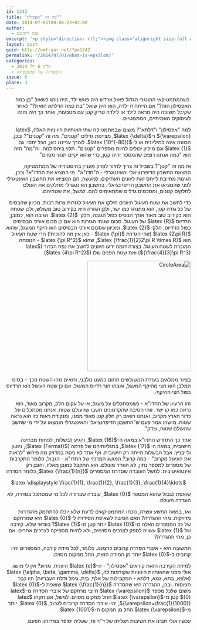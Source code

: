 ```yaml
---
id: 1242
title: 'מה זה "אפסילון"'
date: 2014-07-01T00:08:23+03:00
author:
  - אנה ליזהטוב
excerpt: '<p style="direction: rtl;"><img class="alignright size-full wp-image-1347" src="{{site.baseurl}}/assets/img/2014/06/eps.png" alt="eps" width="150" height="100" />כשהמתמטיקאי ההונגרי הגדול פאול ארדש היה פוגש ילד, היה נוהג לשאול "בן כמה האפסילון הזה?" אם הייתה זו ילדה, הוא היה שואל "בת כמה הדלתא הזאת?" לאחר שקיבל תשובה היה מראה לילד או לילדה טריק קטן עם מטבעות, ואחר כך היה פונה לעיסוקים האמיתיים, המתמטיים. למה "אפסילון" ו"דלתא"?</p>'
layout: post
guid: http://net-gar.net/?p=1242
permalink: '/2014/07/01/what-is-epsilon/'
categories:
  - גליון 6 יולי 2014
  - היסטוריה של המתמטיקה
issue: 6
place: 3
---
```

<p style="direction: rtl;">
   כשהמתמטיקאי ההונגרי הגדול פאול ארדש היה פוגש ילד, היה נוהג לשאול "בן כמה האפסילון הזה?" אם הייתה זו ילדה, הוא היה שואל "בת כמה הדלתא הזאת?" לאחר שקיבל תשובה היה מראה לילד או לילדה טריק קטן עם מטבעות, ואחר כך היה פונה לעיסוקים האמיתיים, המתמטיים.
</p>

<p style="direction: rtl;">
  למה "אפסילון" ו"דלתא"? משום שבמתמטיקה שתי האותיות היווניות האלה, $latex {\varepsilon}$ ו-$latex {\delta}$, מציינות גדלים "קטנים". מה זה "קטנים"? ובכן, הכוונה אינה למיליונית או ל-$latex {10^{-80}}$. לצורך ענייננו כאן, הכל יחסי. גם $latex {1}$ וגם מיליון יכולים להיות מספרים "קטנים". תלוי ביחס למה. וה"מה" הזה הוא "כמה אנחנו רוצים שהמספר יהיה קטן, כדי שהוא יקיים תנאי מסוים"
</p>

<p style="direction: rtl;">
  אז מה זה "קטן"? בשביל זה צריך לחזור לפרק מעניין בהיסטוריה של המתמטיקה, המצאת החשבון הדיפרנציאלי והאינטגרלי - ה"חדו"א". מי המציא את החדו"א? ובכן, הגינות מחייבת לייחס זאת ליוונים העתיקים. למעשה, הם המציאו את החשבון האינטגרלי לפני שהמציאו את החשבון הדיפרנציאלי. בחשבון האינטגרלי מחלקים את העולם לחלקים קטנים, ומסכמים גדלים שמתאימים להם. למשל, את שטחיהם.
</p>

<p style="direction: rtl;">
  כדי לחשב את שטח העיגול היוונים חילקו את העיגול לגזרות צרות רבות. מכיוון שהבסיס של כל גזרה קטן, הוא מתנהג כמו ישר, ולכן הגזרה היא בקירוב טוב משולש, ולכן שטחה הוא בקירוב טוב מאוד אורך הבסיס כפול הגובה, חלקי $latex {2}$. הגובה הוא, כמובן, הרדיוס $latex {R}$ של העיגול. סכום שטחי הגזרות הוא אם כן סכום אורכי הבסיסים כפול הרדיוס, חלקי $latex {2}$. ומכיוון שסכום אורכי הבסיסים הוא היקף המעגל, שהוא $latex {2\pi R}$ (זוהי הגדרת $latex {\pi}$ - כאן אין מה להוכיח!) הרי שטח העיגול הוא $latex {\frac{1}{2}2\pi R \times R}$, שהוא $latex {\pi R^2}$ - הנוסחה המוכרת לשטח העיגול. בצורה דומה ידעו היוונים לחשב את נפח הכדור ($latex {\frac{4}{3}\pi R^3}$) ואת שטח הפנים שלו ($latex {4\pi R^2}$).
</p>

<p style="direction: rtl;">
  <img class="aligncenter size-medium wp-image-1362" src="{{site.baseurl}}/assets/img/2014/07/CircleArea-282x300.gif" alt="CircleArea" width="282" height="300" />
</p>

<p style="direction: rtl;">
  בציור ממלאים בעזרת המשולשים תחום כמעט מלבני, ורואים מהו השטח מכך - בסיס המלבן הוא חצי מהיקף המעגל, וגובהו הור רדיוס המעגל. אם כן שטח העיגול הוא הרדיוס כפול חצי ההיקף.
</p>

<p style="direction: rtl;">
  זהו הרעיון של החדו"א - כשמסתכלים על מעגל, או על עקום חלק, מקרוב מאוד, הוא נראה כמו קו ישר. זוהי הסיבה שהקדמונים חשבו שהעולם שטוח. אנחנו מסתכלים על כדור הארץ מקרוב, ואנחנו רואים רק חלק קטן מאוד ממנו, ומנקודת ראות כזו הוא נראה שטוח. מישהו אמר פעם ש"החשבון הדיפרנציאלי והאינטגרלי הומצאו על ידי מי שחשב שהעולם שטוח, וצדק".
</p>

<p style="direction: rtl;">
  אחר כך התחדש החדו"א במאה ה-$latex {16}$, והגיע לבשלות, לפחות מבחינה חישובית, במאה ה-$latex {17}$, בתגליותיהם של פרמה ($latex {Fermat}$), ניוטון ולייבניץ. אבל הבשלות הייתה רק חישובית. אף אחד לא ניסח במדויק מה פירוש "לראות את העיגול מקרוב" - כמה קרוב? המושג המרכזי של החדו"א - הגבול, כלומר התקרבות של מספרים למספר נתון, לא הוגדר מעולם. הוא התקבל כמובן מאליו, והובן רק אינטואיטיבית. למשל העובדה שסדרת המספרים $latex {\frac{1}{n}}$, כלומר הסדרה
</p>

<p style="direction: rtl;" align="center">
  $latex \displaystyle \frac{1}{1}, \frac{1}{2}, \frac{1}{3}, \frac{1}{4}\ldots$
</p>

<p style="direction: rtl;">
  שואפת לגבול שהוא המספר $latex {0}$, עובדה שברורה לכל מי שמסתכל בסדרה, לא הוגדרה מעולם.
</p>

<p style="direction: rtl;">
  ואז, במאה התשע עשרה, נוכחו המתמטיקאים לדעת שלא יוכלו להתחמק מהגדרות מדויקות. מהי ההגדרה? האם הסיבה לשאיפת הסידרה ל-$latex {0}$ היא שמרחקם של כל המספרים האלה מ-$latex {0}$ יותר קטן מ-$latex {1}$? בוודאי שלא. קירבה של $latex {1}$ עשויה לספק לצרכים מסוימים, ולא להיות מספיקה לצרכים אחרים. אם כן, מהי ההגדרה?
</p>

<p style="direction: rtl;">
  התשובה היא - איברי הסדרה קרובים <em>כרצוננו</em>. כלומר, לכל מידת קירבה, המספרים יהיו קרובים ל-$latex {0}$ יותר מן המידה הזאת, החל ממקום מסוים.
</p>

<p style="direction: rtl;">
  למידת הקירבה הזאת קוראים "אפסילון" - ה-$latex {e}$ היוונית. מדוע? אין לי מושג. אולי מפני שהאותיות היווניות שקודמות לה, $latex {\alpha, \beta, \gamma, \delta}$ (אלפא, בתא, גמא, דלתא - המקבילות של אלף, בית, גימל ודלת העבריות) היו כבר תפוסות. ובכן, ההגדרה היא שהסדרה $latex {\frac{1}{n}}$ שואפת ל-$latex {0}$ משום שלכל מספר $latex {\varepsilon}$ חיובי מרחקם של איברי הסדרה מ-$latex {0}$ קטן מ-$latex {\varepsilon}$ החל ממקום מסוים. למשל, אם תקחו $latex {\varepsilon=\frac{1}{1000}}$, יהיו איברי הסדרה קרובים לגבול, $latex {0}$, יותר מ-$latex {\varepsilon}$ החל מן המקום ה-$latex {1001}$.
</p>

<p style="direction: rtl;">
  עכשיו אולי תבינו את חשיבות תגליתו של ד"ר פז, שעליה יסופר במדורנו הפעם.
</p>